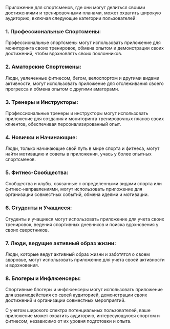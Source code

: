 Приложение для спортсменов, где они могут делиться своими достижениями и тренировочными планами, может охватить широкую аудиторию, включая следующие категории пользователей:

### 1. **Профессиональные Спортсмены:**
Профессиональные спортсмены могут использовать приложение для мониторинга своих тренировок, обмена опытом и демонстрации своих достижений, чтобы вдохновлять своих поклонников.

### 2. **Аматорские Спортсмены:**
Люди, увлеченные фитнесом, бегом, велоспортом и другими видами активности, могут использовать приложение для отслеживания своего прогресса и обмена опытом с другими аматорами.

### 3. **Тренеры и Инструкторы:**
Профессиональные тренеры и инструкторы могут использовать приложение для создания и мониторинга тренировочных планов своих клиентов, обеспечивая персонализированный опыт.

### 4. **Новички и Начинающие:**
Люди, только начинающие свой путь в мире спорта и фитнеса, могут найти мотивацию и советы в приложении, учась у более опытных спортсменов.

### 5. **Фитнес-Сообщества:**
Сообщества и клубы, связанные с определенными видами спорта или фитнес-направлениями, могут использовать приложение для организации совместных событий, обмена идеями и мотивации.

### 6. **Студенты и Учащиеся:**
Студенты и учащиеся могут использовать приложение для учета своих тренировок, ведения спортивных дневников и поиска вдохновения у своих сверстников.

### 7. **Люди, ведущие активный образ жизни:**
Люди, которые ведут активный образ жизни и заботятся о своем здоровье, могут использовать приложение для учета своей активности и вдохновения.

### 8. **Блогеры и Инфлюенсеры:**
Спортивные блогеры и инфлюенсеры могут использовать приложение для взаимодействия со своей аудиторией, демонстрации своих достижений и организации совместных мероприятий.

С учетом широкого спектра потенциальных пользователей, ваше приложение может охватить аудиторию, интересующуюся спортом и фитнесом, независимо от их уровня подготовки и опыта.
